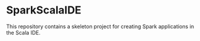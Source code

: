 # SparkScalaIDE
This repository contains a skeleton project for creating Spark applications in the Scala IDE.
